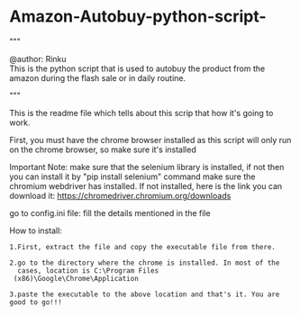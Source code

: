 # Amazon-Autobuy-python-script-
"""

@author: Rinku              
This is the python script that is used to autobuy the product from the amazon during the flash sale
or in daily routine.

"""

This is the readme file which tells about this scrip that how it's going to work.

First, you must have the chrome browser installed as this script will only run on the chrome browser, so make sure it's installed

Important Note:
    make sure that the selenium library is installed, if not then you can install it by "pip install selenium" command
    make sure the chromium webdriver has installed.
    If not installed, here is the link you can download it: https://chromedriver.chromium.org/downloads

go to config.ini file:
    fill the details mentioned in the file

How to install:

    1.First, extract the file and copy the executable file from there.

    2.go to the directory where the chrome is installed. In most of the
      cases, location is C:\Program Files
     (x86)\Google\Chrome\Application

    3.paste the executable to the above location and that's it. You are good to go!!!

